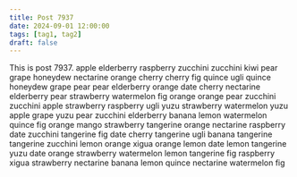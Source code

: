```yaml
---
title: Post 7937
date: 2024-09-01 12:00:00
tags: [tag1, tag2]
draft: false
---
```

This is post 7937.
apple
elderberry
raspberry
zucchini
zucchini
kiwi
pear
grape
honeydew
nectarine
orange
cherry
cherry
fig
quince
ugli
quince
honeydew
grape
pear
pear
elderberry
orange
date
cherry
nectarine
elderberry
pear
strawberry
watermelon
fig
orange
orange
pear
zucchini
zucchini
apple
strawberry
raspberry
ugli
yuzu
strawberry
watermelon
yuzu
apple
grape
yuzu
pear
zucchini
elderberry
banana
lemon
watermelon
quince
fig
orange
mango
strawberry
tangerine
orange
nectarine
raspberry
date
zucchini
tangerine
fig
date
cherry
tangerine
ugli
banana
tangerine
tangerine
zucchini
lemon
orange
xigua
orange
lemon
date
lemon
tangerine
yuzu
date
orange
strawberry
watermelon
lemon
tangerine
fig
raspberry
xigua
strawberry
nectarine
banana
lemon
quince
nectarine
watermelon
fig
